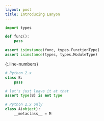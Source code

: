```yaml
---
layout: post
title: Introducing Lanyon
---
```


~~~ python
import types

def func():
    pass

assert isinstance(func, types.FunctionType)
assert isinstance(types, types.ModuleType)
~~~
{:.line-numbers}

~~~ python
# Python 2.x
class B:
    pass

# let's just leave it at that
assert type(B) is not type
~~~


~~~ python
# Python 2.x only
class A(object):
    __metaclass__ = M
~~~
